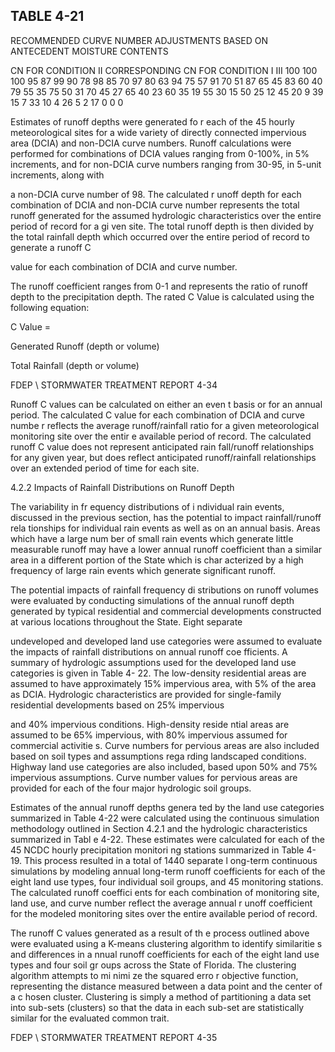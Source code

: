 <!-- NEEDS USER REVIEW -->
## TABLE  4-21 
 
RECOMMENDED  CURVE  NUMBER  ADJUSTMENTS 
BASED  ON  ANTECEDENT  MOISTURE  CONTENTS 
 
CN  FOR 
CONDITION  II 
CORRESPONDING  CN  FOR  CONDITION 
I 
III 
100 100 100 
95 87 99 
90 78 98 
85 70 97 
80 63 94 
75 57 91 
70 51 87 
65 45 83 
60 40 79 
55 35 75 
50 31 70 
45 27 65 
40 23 60 
35 19 55 
30 15 50 
25 12 45 
20 9 39 
15 7 33 
10 4 26 
5 2 17 
0 0 0 
 
 

 

 Estimates of runoff depths were generated fo
r each of the 45 hourly meteorological sites for 
a wide variety of directly connected impervious
 area (DCIA) and non-DCIA
 curve numbers.  Runoff 
calculations were performed for combinations 
of DCIA values ranging from 0-100%, in 5% 
increments, and for non-DCIA curve numbers ranging from 30-95, in 5-unit increments, along with 

a non-DCIA curve number of 98.  The calculated r
unoff depth for each combination of DCIA and 
non-DCIA curve number represents the total 
runoff generated for the assumed hydrologic 
characteristics over the entire period of record for a gi
ven site.  The total runoff depth is then divided 
by the total rainfall depth which occurred over the entire period of record to generate a runoff C 

value for each combination of DCIA and curve number. 

 

 The runoff coefficient ranges 
from 0-1 and represents the ratio of runoff depth to the 
precipitation depth.  The rated C Value is calculated using the following equation: 

 

 
C Value =
 
Generated Runoff (depth or volume)
 
Total Rainfall (depth or volume)
 
 

FDEP \ STORMWATER  TREATMENT  REPORT 
4-34 
 

 
Runoff C values can be calculated on either an even
t basis or for an annual period.  The calculated C 
value for each combination of DCIA and curve numbe
r reflects the average runoff/rainfall ratio for a 
given meteorological monitoring site over the entir
e available period of record.  The calculated 
runoff C value does not represent anticipated rain
fall/runoff relationships for any given year, but 
does reflect anticipated runoff/rainfall relationships over an extended period of time for each site.   

 

 
4.2.2 Impacts of Rainfall Distributions on Runoff Depth
 
 
 The variability in fr equency distributions of i
ndividual rain events, discussed in the previous 
section, has the potential to impact rainfall/runoff rela
tionships for individual rain events as well as 
on an annual basis.  Areas which have a large num
ber of small rain events which generate little 
measurable runoff may have a lower annual runoff 
coefficient than a similar area in a different 
portion of the State which is char
acterized by a high frequency of large rain events which generate 
significant runoff. 

 

 The potential impacts of rainfall frequency di
stributions on runoff volumes were evaluated 
by conducting simulations of the annual runoff 
depth generated by typical residential and 
commercial developments constructed at various locations throughout the State.  Eight separate 

undeveloped and developed land use categories were 
assumed to evaluate the impacts of rainfall 
distributions on annual runoff coe
fficients.  A summary of hydrologic assumptions used for the 
developed land use categories is given in Table 4-
22.  The low-density residential areas are assumed 
to have approximately 15% impervious area, 
with 5% of the area as DCIA.  Hydrologic 
characteristics are provided for single-family residential developments based on 25% impervious 

and 40% impervious conditions.  High-density reside
ntial areas are assumed to be 65% impervious, 
with 80% impervious assumed for commercial activitie
s.  Curve numbers for pervious areas are also 
included based on soil types and assumptions rega
rding landscaped conditions.  Highway land use 
categories are also included, based upon 50% and 
75% impervious assumptions.  Curve number 
values for pervious areas are provided for each of the four major hydrologic soil groups. 
 

Estimates of the annual runoff depths genera
ted by the land use categories summarized in 
Table 4-22 were calculated using the continuous
 simulation methodology outlined in Section 4.2.1 
and the hydrologic characteristics summarized in Tabl
e 4-22.  These estimates were calculated for 
each of the 45 NCDC hourly precipitation monitori
ng stations summarized in Table 4-19.  This 
process resulted in a total of 1440 separate l
ong-term continuous simulations by modeling annual 
long-term runoff coefficients for each of the eight
 land use types, four individual soil groups, and 45 
monitoring stations.  The calculated runoff coeffici
ents for each combination of monitoring site, land 
use, and curve number reflect the average annual r
unoff coefficient for the modeled monitoring sites 
over the entire available period of record. 
 

The runoff C values generated as a result of th
e process outlined above were evaluated using 
a K-means clustering algorithm to identify similaritie
s and differences in a
nnual runoff coefficients 
for each of the eight land use types and four soil gr
oups across the State of Florida.  The clustering 
algorithm attempts to mi nimi ze the squared erro
r objective function, representing the distance 
measured between a data point and the center of a c
hosen cluster.  Clustering is simply a method of 
partitioning a data set into sub-sets (clusters) so that
 the data in each sub-set are statistically similar 
for the evaluated common trait. 

FDEP \ STORMWATER  TREATMENT  REPORT 
4-35
